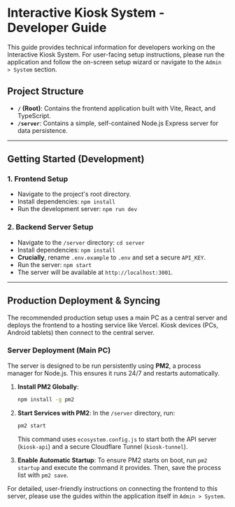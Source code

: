 # Interactive Kiosk System - Developer Guide

This guide provides technical information for developers working on the Interactive Kiosk System. For user-facing setup instructions, please run the application and follow the on-screen setup wizard or navigate to the `Admin > System` section.

## Project Structure

- **`/` (Root)**: Contains the frontend application built with Vite, React, and TypeScript.
- **`/server`**: Contains a simple, self-contained Node.js Express server for data persistence.

---

## Getting Started (Development)

### 1. Frontend Setup
- Navigate to the project's root directory.
- Install dependencies: `npm install`
- Run the development server: `npm run dev`

### 2. Backend Server Setup
- Navigate to the `/server` directory: `cd server`
- Install dependencies: `npm install`
- **Crucially**, rename `.env.example` to `.env` and set a secure `API_KEY`.
- Run the server: `npm start`
- The server will be available at `http://localhost:3001`.

---

## Production Deployment & Syncing

The recommended production setup uses a main PC as a central server and deploys the frontend to a hosting service like Vercel. Kiosk devices (PCs, Android tablets) then connect to the central server.

### Server Deployment (Main PC)

The server is designed to be run persistently using **PM2**, a process manager for Node.js. This ensures it runs 24/7 and restarts automatically.

1.  **Install PM2 Globally**:
    ```bash
    npm install -g pm2
    ```
2.  **Start Services with PM2**:
    In the `/server` directory, run:
    ```bash
    pm2 start
    ```
    This command uses `ecosystem.config.js` to start both the API server (`kiosk-api`) and a secure Cloudflare Tunnel (`kiosk-tunnel`).

3.  **Enable Automatic Startup**:
    To ensure PM2 starts on boot, run `pm2 startup` and execute the command it provides. Then, save the process list with `pm2 save`.

For detailed, user-friendly instructions on connecting the frontend to this server, please use the guides within the application itself in `Admin > System`.
